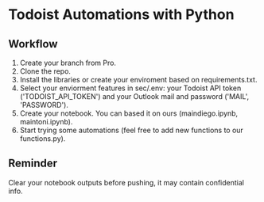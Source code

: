 # Todoist Automations with Python

## Workflow

1. Create your branch from Pro.
2. Clone the repo.
3. Install the libraries or create your enviroment based on requirements.txt.
4. Select your enviorment features in sec/.env: your Todoist API token ('TODOIST_API_TOKEN') and your Outlook mail and password ('MAIL', 'PASSWORD').
5. Create your notebook. You can based it on ours (maindiego.ipynb, maintoni.ipynb).
6. Start trying some automations (feel free to add new functions to our functions.py).

## Reminder

Clear your notebook outputs before pushing, it may contain confidential info.